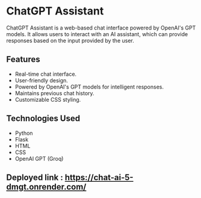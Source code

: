 # ChatGPT Assistant

ChatGPT Assistant is a web-based chat interface powered by OpenAI's GPT models. It allows users to interact with an AI assistant, which can provide responses based on the input provided by the user.

## Features

- Real-time chat interface.
- User-friendly design.
- Powered by OpenAI's GPT models for intelligent responses.
- Maintains previous chat history.
- Customizable CSS styling.

## Technologies Used

- Python
- Flask
- HTML
- CSS
- OpenAI GPT (Groq)

## Deployed link : https://chat-ai-5-dmgt.onrender.com/
